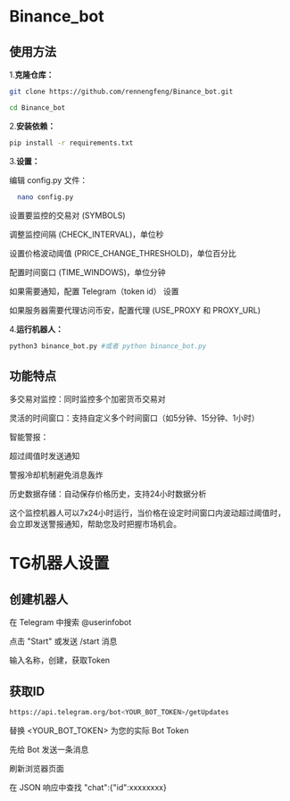 # Binance_bot

## 使用方法
1.**克隆仓库：**

   ```bash
   git clone https://github.com/rennengfeng/Binance_bot.git
   ```
   ```bash
   cd Binance_bot
   ```

2.**安装依赖：**

   ```bash
   pip install -r requirements.txt
   ```

3.**设置：**

编辑 config.py 文件：

 ```bash
   nano config.py
   ```

设置要监控的交易对 (SYMBOLS)

调整监控间隔 (CHECK_INTERVAL)，单位秒

设置价格波动阈值 (PRICE_CHANGE_THRESHOLD)，单位百分比

配置时间窗口 (TIME_WINDOWS)，单位分钟

如果需要通知，配置 Telegram（token id） 设置

如果服务器需要代理访问币安，配置代理 (USE_PROXY 和 PROXY_URL)

4.**运行机器人：**

   ```bash
   python3 binance_bot.py #或者 python binance_bot.py
   ```

## 功能特点
多交易对监控：同时监控多个加密货币交易对

灵活的时间窗口：支持自定义多个时间窗口（如5分钟、15分钟、1小时）

智能警报：

超过阈值时发送通知

警报冷却机制避免消息轰炸

历史数据存储：自动保存价格历史，支持24小时数据分析

这个监控机器人可以7x24小时运行，当价格在设定时间窗口内波动超过阈值时，会立即发送警报通知，帮助您及时把握市场机会。

# TG机器人设置

## 创建机器人 

在 Telegram 中搜索 @userinfobot

点击 "Start" 或发送 /start 消息

输入名称，创建，获取Token

## 获取ID

   ```bash
   https://api.telegram.org/bot<YOUR_BOT_TOKEN>/getUpdates
   ```
   替换 <YOUR_BOT_TOKEN> 为您的实际 Bot Token
   
   先给 Bot 发送一条消息
   
   刷新浏览器页面
   
   在 JSON 响应中查找 "chat":{"id":xxxxxxxx}
